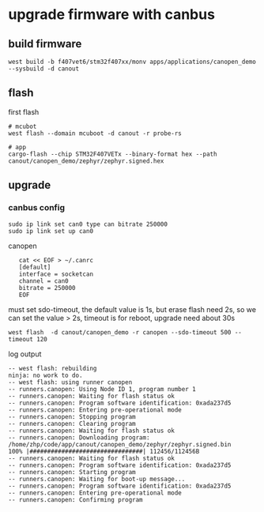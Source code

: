 # upgrade firmware with canbus

## build firmware

```shell
west build -b f407vet6/stm32f407xx/monv apps/applications/canopen_demo --sysbuild -d canout
```

## flash

first flash
```shell
# mcubot
west flash --domain mcuboot -d canout -r probe-rs

# app
cargo-flash --chip STM32F407VETx --binary-format hex --path canout/canopen_demo/zephyr/zephyr.signed.hex
```

## upgrade

### canbus config

```shell
sudo ip link set can0 type can bitrate 250000
sudo ip link set up can0
```

canopen
```shell
   cat << EOF > ~/.canrc
   [default]
   interface = socketcan
   channel = can0
   bitrate = 250000
   EOF

```

must set sdo-timeout, the default value is 1s, but erase flash need 2s, so we can set the value > 2s,
timeout is for reboot, upgrade need about 30s

```shell
west flash  -d canout/canopen_demo -r canopen --sdo-timeout 500 --timeout 120
```
log output
```log
-- west flash: rebuilding
ninja: no work to do.
-- west flash: using runner canopen
-- runners.canopen: Using Node ID 1, program number 1
-- runners.canopen: Waiting for flash status ok
-- runners.canopen: Program software identification: 0xada237d5
-- runners.canopen: Entering pre-operational mode
-- runners.canopen: Stopping program
-- runners.canopen: Clearing program
-- runners.canopen: Waiting for flash status ok
-- runners.canopen: Downloading program: /home/zhp/code/app/canout/canopen_demo/zephyr/zephyr.signed.bin
100% |################################| 112456/112456B
-- runners.canopen: Waiting for flash status ok
-- runners.canopen: Program software identification: 0xada237d5
-- runners.canopen: Starting program
-- runners.canopen: Waiting for boot-up message...
-- runners.canopen: Program software identification: 0xada237d5
-- runners.canopen: Entering pre-operational mode
-- runners.canopen: Confirming program
```
